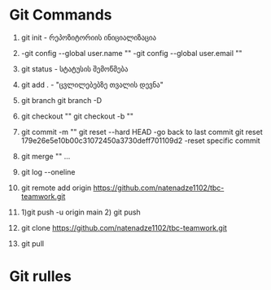 # Git Commands

1) git init - რეპოზიტორიის ინიციალიზაცია

2) -git config --global user.name ""
   -git config --global user.email ""
   
3) git status - სტატუსის შემოწმება
3) git add . - "ცვლილებებზე თვალის დევნა"
4)    git branch
      git branch -D
5)    git checkout ""
      git checkout -b ""
6)    git commit -m ""
      git reset --hard HEAD   -go back to last commit
      git reset 179e26e5e10b00c31072450a3730deff701109d2 -reset specific commit
7) git merge ""
...
8) git log --oneline
9) git remote add origin https://github.com/natenadze1102/tbc-teamwork.git
10) 1)git push -u origin main
    2) git push

11) git clone https://github.com/natenadze1102/tbc-teamwork.git

12) git pull

# Git rulles



